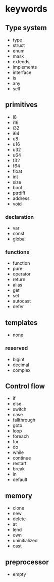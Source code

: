 # keywords


## Type system

* type
* struct
* enum
* mask
* extends
* implements
* interface
* is
* any
* self

## primitives

* i8
* i16
* i32
* i64
* u8
* u16
* u32
* u64
* f32
* f64
* float
* int
* size
* bool
* ptrdiff
* address
* void


### declaration

* var
* const
* global

### functions

* function
* pure
* operator
* return
* alias
* get
* set
* autocast
* defer

<!-- TODO tokens.md -->
## templates

* none

<!-- TODO tokens.md -->
### reserved

* bigint
* decimal
* complex

## Control flow

* if
* else
* switch
* case
* fallthrough
* goto
* loop
* foreach
* for
* do
* while
* continue
* restart
* break
* in
* default

## memory

* clone
* new
* delete
* at
* lend
* own
* uninitialized
* cast

<!-- TODO tokens.md -->
## preprocessor

* empty
